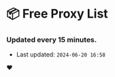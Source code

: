 # :package: Free Proxy List
### Updated every 15 minutes.

- Last updated: `2024-06-20 16:58`

:heart:
